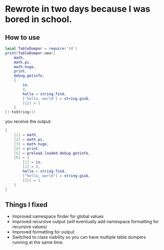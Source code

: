 # Rewrote in two days because I was bored in school.
## How to use
```lua
local TableDumper = require('td')
print(TableDumper.new({
	math,
	math.pi,
	math.huge,
	print,
	debug.getinfo,
	{
		io,
		4,
		hello = string.find,
		['hello, world'] = string.gsub,
		[{}] = 1
	}
}):toString())
```
you receive the output:
```lua
{
    [1] = math,
    [2] = math.pi,
    [3] = math.huge,
    [4] = print,
    [5] = preload.loaded.debug.getinfo,
    [6] = {
        [1] = io,
        [2] = 4,
        hello = string.find,
        ["hello, world"] = string.gsub,
        [{}] = 1
    }
}
```

## Things I fixed
- Improved namespace finder for global values
- Improved recursive output (will eventually add namespace formatting for recursive values)
- Improved formatting for output
- Switched to class viability so you can have multiple table dumpers running at the same time.
